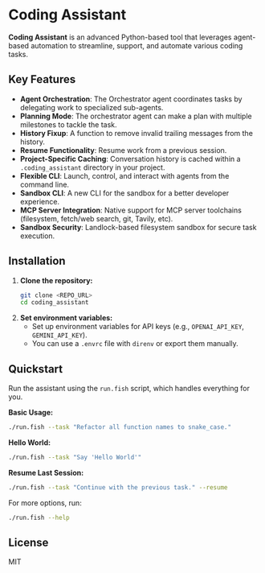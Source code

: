 # Coding Assistant

**Coding Assistant** is an advanced Python-based tool that leverages agent-based automation to streamline, support, and automate various coding tasks.

## Key Features

-   **Agent Orchestration**: The Orchestrator agent coordinates tasks by delegating work to specialized sub-agents.
-   **Planning Mode**: The orchestrator agent can make a plan with multiple milestones to tackle the task.
-   **History Fixup**: A function to remove invalid trailing messages from the history.
-   **Resume Functionality**: Resume work from a previous session.
-   **Project-Specific Caching**: Conversation history is cached within a `.coding_assistant` directory in your project.
-   **Flexible CLI**: Launch, control, and interact with agents from the command line.
-   **Sandbox CLI**: A new CLI for the sandbox for a better developer experience.
-   **MCP Server Integration**: Native support for MCP server toolchains (filesystem, fetch/web search, git, Tavily, etc).
-   **Sandbox Security**: Landlock-based filesystem sandbox for secure task execution.

## Installation

1.  **Clone the repository:**
    ```bash
    git clone <REPO_URL>
    cd coding_assistant
    ```
2.  **Set environment variables:**
    -   Set up environment variables for API keys (e.g., `OPENAI_API_KEY`, `GEMINI_API_KEY`).
    -   You can use a `.envrc` file with `direnv` or export them manually.

## Quickstart

Run the assistant using the `run.fish` script, which handles everything for you.

**Basic Usage:**
```bash
./run.fish --task "Refactor all function names to snake_case."
```

**Hello World:**
```bash
./run.fish --task "Say 'Hello World'"
```

**Resume Last Session:**
```bash
./run.fish --task "Continue with the previous task." --resume
```

For more options, run:
```bash
./run.fish --help
```

## License

MIT
